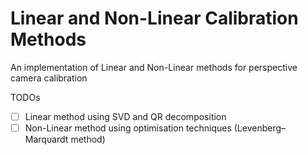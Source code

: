 # Linear and Non-Linear Calibration Methods
An implementation of Linear and Non-Linear methods for perspective camera calibration

TODOs
- [ ] Linear method using SVD and QR decomposition
- [ ] Non-Linear method using optimisation techniques (Levenberg–Marquardt method)